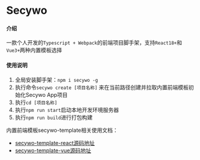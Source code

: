 # Secywo

#### 介绍

一款个人开发的`Typescript + Webpack`的前端项目脚手架，支持`React18+`和`Vue3+`两种内置模板选择

#### 使用说明

1. 全局安装脚手架：`npm i secywo -g`
2. 执行命令`secywo create [项目名称]` 来在当前路径创建并拉取内置前端模板初始化Secywo App项目
3. 执行`cd [项目名称]`
4. 执行`npm run start`启动本地开发环境服务器
5. 执行`npm run build`进行打包构建

内置前端模板secywo-template相关使用文档：

- [secywo-template-react源码地址](https://gitee.com/fanlaBoy/secywo-template-react)
- [secywo-template-vue源码地址](https://gitee.com/fanlaBoy/secywo-template-vue)
